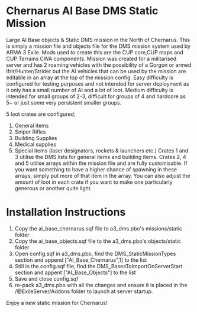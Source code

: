 # Chernarus AI Base DMS Static Mission
Large AI Base objects &amp; Static DMS mission in the North of Chernarus. This is simply a mission file and objects file for the DMS mission system used by ARMA 3 Exile. Mods used to create this are the CUP core,CUP maps and CUP Terrains CWA components.
Mission was created for a militarised server and has 2 roaming vehicles with the possibility of a Gorgon or armed Ifrit/Hunter/Strider but the AI vehicles that can be used by the mission are editable in an array at the top of the mission config.
Easy difficulty is configured for testing purposes and not intended for server deployment as it only has a small number of AI and a lot of loot. Medium difficulty is intended for small groups of 2-3, difficult for groups of 4 and hardcore as 5+ or just some very persistent smaller groups.

5 loot crates are configured;
1. General items
2. Sniper Rifles
3. Building Supplies
4. Medical supplies
5. Special items (laser designators, rockets & launchers etc.)
Crates 1 and 3 utilise the DMS lists for general items and building items. Crates 2, 4 and 5 utilise arrays within the mission file and are fully customisable. If you want something to have a higher chance of spawning in these arrays, simply put more of that item in the array. You can also adjust the amount of loot in each crate if you want to make one particularly generous or another quite light.

# Installation Instructions
1. Copy the ai_base_chernarus.sqf file to a3_dms.pbo's missions/static folder
2. Copy the ai_base_objects.sqf file to the a3_dms.pbo's objects/static folder
3. Open config.sqf in a3_dms.pbo, find the DMS_StaticMissionTypes section and append ["AI_Base_Chernarus",1] to the list
4. Still in the config.sqf file, find the DMS_BasesToImportOnServerStart section and appent ["AI_Base_Objects"] to the list
5. Save and close config.sqf
6. re-pack a3_dms.pbo with all the changes and ensure it is placed in the /@ExileServer/Addons folder to launch at server startup.

Enjoy a new static mission for Chernarus!
